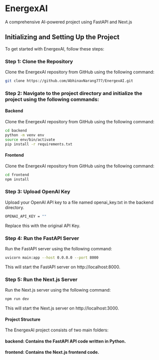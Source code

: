 # EnergexAI
A comprehensive AI-powered project using FastAPI and Next.js

## Initializing and Setting Up the Project

To get started with EnergexAI, follow these steps:

### Step 1: Clone the Repository

Clone the EnergexAI repository from GitHub using the following command:
```bash
git clone https://github.com/AbhinavNarang777/EnergexAI.git
```
### Step 2: Navigate to the project directory and initialize the project using the following commands:

#### Backend
Clone the EnergexAI repository from GitHub using the following command:
```bash
cd backend
python -m venv env
source env/bin/activate
pip install -r requirements.txt
```

#### Frontend
Clone the EnergexAI repository from GitHub using the following command:
```bash
cd frontend
npm install
```

### Step 3: Upload OpenAI Key
Upload your OpenAI API key to a file named openai_key.txt in the backend directory.
```bash
OPENAI_API_KEY = ""
```
Replace this with the original API Key.

### Step 4: Run the FastAPI Server
Run the FastAPI server using the following command:
```bash
uvicorn main:app --host 0.0.0.0 --port 8000
```

This will start the FastAPI server on http://localhost:8000.

### Step 5: Run the Next.js Server
Run the Next.js server using the following command:
```bash
npm run dev
```
This will start the Next.js server on http://localhost:3000.


#### Project Structure
The EnergexAI project consists of two main folders:

#### backend: Contains the FastAPI API code written in Python.
#### frontend: Contains the Next.js frontend code.
